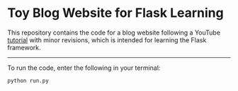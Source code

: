 # Toy Blog Website for Flask Learning
This repository contains the code for a blog website following a YouTube [tutorial](https://www.youtube.com/playlist?list=PL-osiE80TeTs4UjLw5MM6OjgkjFeUxCYH) with minor revisions, which is intended for learning the Flask framework.

----

To run the code, enter the following in your terminal:
```
python run.py
```
